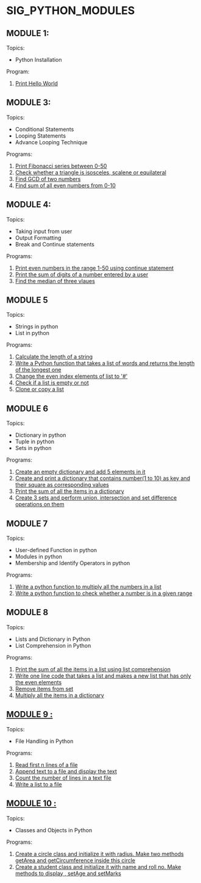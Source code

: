# SIG_PYTHON_MODULES


## MODULE 1:
Topics:

 - Python Installation

Program:

 1. [Print Hello World](first.py)


## MODULE 3:
Topics:

 - Conditional Statements
 - Looping Statements
 - Advance Looping Technique

Programs:

 1. [Print Fibonacci series between 0-50](https://github.com/nancysri1505/SIG_PYTHON_MODULES/blob/49c31d47a1a53cbc35d72c3f675b14ee44f87a9e/module%203/task2.py)
 2. [Check whether a triangle is isosceles, scalene or equilateral](https://github.com/nancysri1505/SIG_PYTHON_MODULES/blob/76a54830c7885b5d8f7bd948d0ddc80ec720d923/module%203/program%202.py)
 3. [Find GCD of two numbers](https://github.com/nancysri1505/SIG_PYTHON_MODULES/blob/a3b7a45941fa072548cc6ab5300a2d818745290b/module%203/program%203.py)
 4. [Find sum of all even numbers from 0-10](https://github.com/nancysri1505/SIG_PYTHON_MODULES/blob/a3b7a45941fa072548cc6ab5300a2d818745290b/module%203/program%204.py)

## MODULE 4:
Topics:

 -   Taking input from user
-   Output Formatting
-   Break and Continue statements

Programs:

 1. [Print even numbers in the range 1-50 using continue statement](https://github.com/nancysri1505/SIG_PYTHON_MODULES/blob/027bcd01fce4b0f24f5f3c35ca8810d6578065e3/module%204/task%204.1.py)
 2. [Print the sum of digits of a number entered by a user](https://github.com/nancysri1505/SIG_PYTHON_MODULES/blob/027bcd01fce4b0f24f5f3c35ca8810d6578065e3/module%204/task%204.2.py)
 3. [Find the median of three vlaues](https://github.com/nancysri1505/SIG_PYTHON_MODULES/blob/027bcd01fce4b0f24f5f3c35ca8810d6578065e3/module%204/task%204.3.py)

## MODULE 5
Topics:
-   Strings in python
-   List in python

Programs:

 1.  [Calculate the length of a string](https://github.com/nancysri1505/SIG_PYTHON_MODULES/blob/158d012604741547e70240d9a94c5147e1ff6205/module%205/task%205.1.py)
 2.  [Write a Python function that takes a list of words and returns the length of the longest one](https://github.com/nancysri1505/SIG_PYTHON_MODULES/blob/158d012604741547e70240d9a94c5147e1ff6205/module%205/task%205.2.py)
 3. [Change the even index elements of list to '#'](https://github.com/nancysri1505/SIG_PYTHON_MODULES/blob/158d012604741547e70240d9a94c5147e1ff6205/module%205/task%205.3.py)
 4. [Check if a list is empty or not](https://github.com/nancysri1505/SIG_PYTHON_MODULES/blob/158d012604741547e70240d9a94c5147e1ff6205/module%205/task%205.4.py)
 5. [Clone or copy a list](https://github.com/nancysri1505/SIG_PYTHON_MODULES/blob/158d012604741547e70240d9a94c5147e1ff6205/module%205/task%205.5.py)

## MODULE 6
Topics:
-   Dictionary in python
-   Tuple in python
-   Sets in python

Programs:

 1. [Create an empty dictionary and add 5 elements in it](https://github.com/nancysri1505/SIG_PYTHON_MODULES/blob/858beda629ed0c36e6664226c8655a4ece20c9d6/module%206/task%206.1.py)
 2. [Create and print a dictionary that contains number(1 to 10) as key and their square as corresponding values](https://github.com/nancysri1505/SIG_PYTHON_MODULES/blob/858beda629ed0c36e6664226c8655a4ece20c9d6/module%206/task%206.2.py)
 3. [Print the sum of all the items in a dictionary](https://github.com/nancysri1505/SIG_PYTHON_MODULES/blob/858beda629ed0c36e6664226c8655a4ece20c9d6/module%206/task%206.3.py)
 4. [Create 3 sets and perform union, intersection and set difference operations on them](https://github.com/nancysri1505/SIG_PYTHON_MODULES/blob/858beda629ed0c36e6664226c8655a4ece20c9d6/module%206/task%206.4.py)

## MODULE 7
Topics:
-   User-defined Function in python
-   Modules in python
-   Membership and Identify Operators in python

Programs:

 1.  [Write a python function to multiply all the numbers in a list](https://github.com/nancysri1505/SIG_PYTHON_MODULES/blob/73f9c886ae048fd50b17eab84f5745790cafe8ec/module%207/7.1.py)
 2. [Write a python function to check whether a number is in a given range](https://github.com/nancysri1505/SIG_PYTHON_MODULES/blob/73f9c886ae048fd50b17eab84f5745790cafe8ec/module%207/7.1.py)

## MODULE 8 
Topics:
-   Lists and Dictionary in Python
-   List Comprehension in Python

Programs:

 1. [Print the sum of all the items in a list using list comprehension](https://github.com/CharuTamar/SIG-PYTHON/blob/main/MODULE8/M8_1.py)
 2. [Write one line code that takes a list and makes a new list that has only the even elements](https://github.com/CharuTamar/SIG-PYTHON/blob/main/MODULE8/M8_2.py)
 3. [Remove items from set](https://github.com/CharuTamar/SIG-PYTHON/blob/main/MODULE8/M8_3.py)
 4. [Multiply all the items in a dictionary](https://github.com/CharuTamar/SIG-PYTHON/blob/main/MODULE8/M8_4.py)

## [MODULE 9 :](https://github.com/CharuTamar/SIG-PYTHON/tree/main/MODULE9)
Topics:
-   File Handling in Python

Programs:

 1. [Read first n lines of a file](https://github.com/CharuTamar/SIG-PYTHON/blob/main/MODULE9/M9_1.py)
 2. [Append text to a file and display the text](https://github.com/CharuTamar/SIG-PYTHON/blob/main/MODULE9/M9_2.py)
 3. [Count the number of lines in a text file](https://github.com/CharuTamar/SIG-PYTHON/blob/main/MODULE9/M9_3.py)
 4. [Write a list to a file](https://github.com/CharuTamar/SIG-PYTHON/blob/main/MODULE9/M9_4.py)

## [MODULE 10 :](https://github.com/CharuTamar/SIG-PYTHON/tree/main/MODULE10)
Topics:
-   Classes and Objects in Python

Programs:

 1. [Create a circle class and initialize it with radius. Make two methods getArea and getCircumference inside this circle](https://github.com/CharuTamar/SIG-PYTHON/blob/main/MODULE10/M10_1.py)
 2. [Create a student class and initialize it with name and roll no. Make methods to display , setAge and setMarks](https://github.com/CharuTamar/SIG-PYTHON/blob/main/MODULE10/M10_2.py)



